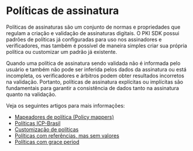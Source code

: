 ﻿# Políticas de assinatura

Políticas de assinaturas são um conjunto de normas e propriedades que regulam a criação e validação de assinaturas
digitais. O PKI SDK possui padrões de políticas já configuradas para uso nos assinadores e verificadores, mas também é
possível de maneira simples criar sua própria política ou customizar um padrão já existente.

Quando uma política de assinatura sendo validada não é informada pelo usuário e também não pode ser inferida pelos dados
da assinatura ou está incompleta, os verificadores e árbitros podem obter resultados incorretos na validação. Portanto,
políticas de assinatura explícitas ou implícitas são fundamentais para garantir a consistência de dados tanto na
assinatura quanto na validação.

Veja os seguintes artigos para mais informações:

* [Mapeadores de política (Policy mappers)](mappers.md)
* [Políticas ICP-Brasil](pki-brazil.md)
* [Customização de políticas](customization.md)
* [Políticas com referências, mas sem valores](revocation-refs-without-values.md)
* [Políticas com grace period](grace-period.md)
